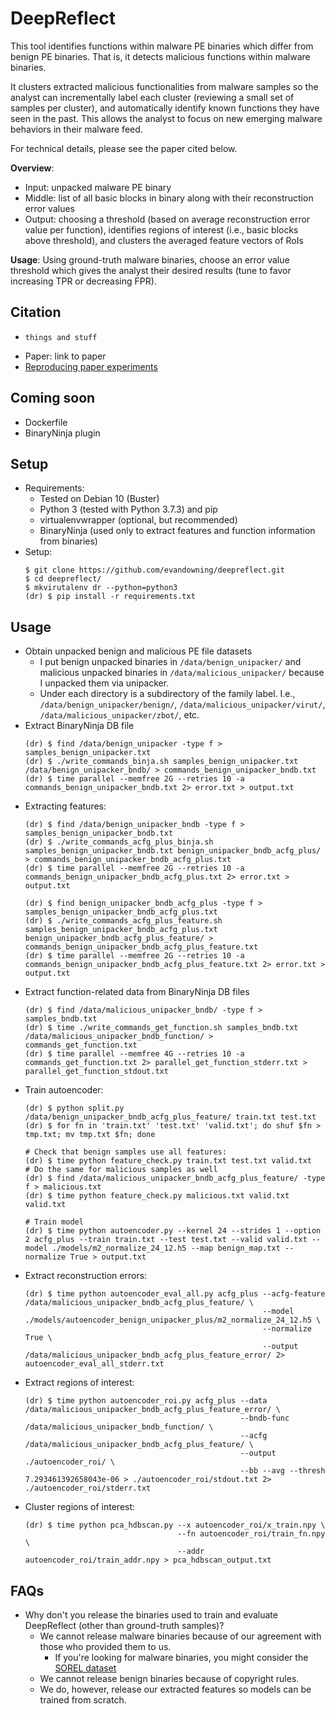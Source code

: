 # DeepReflect
This tool identifies functions within malware PE binaries which differ from benign PE binaries. That is, it detects malicious functions within malware binaries.

It clusters extracted malicious functionalities from malware samples so the analyst can incrementally label each cluster (reviewing a small set of samples per cluster), and automatically identify known functions they have seen in the past. This allows the analyst to focus on new emerging malware behaviors in their malware feed.

For technical details, please see the paper cited below.

**Overview**:
  - Input: unpacked malware PE binary
  - Middle: list of all basic blocks in binary along with their reconstruction error values
  - Output: choosing a threshold (based on average reconstruction error value per function), identifies regions of interest (i.e., basic blocks above threshold), and clusters the averaged feature vectors of RoIs

**Usage**: Using ground-truth malware binaries, choose an error value threshold which gives the analyst their desired results (tune to favor increasing TPR or decreasing FPR).

## Citation
  - ```
    things and stuff
    ```
  - Paper: link to paper
  - [Reproducing paper experiments](reproducing_paper/README.md)

## Coming soon
  - Dockerfile
  - BinaryNinja plugin

## Setup
  - Requirements:
    - Tested on Debian 10 (Buster)
    - Python 3 (tested with Python 3.7.3) and pip
    - virtualenvwrapper (optional, but recommended)
    - BinaryNinja (used only to extract features and function information from binaries)
  - Setup:
    ```
    $ git clone https://github.com/evandowning/deepreflect.git
    $ cd deepreflect/
    $ mkvirutalenv dr --python=python3
    (dr) $ pip install -r requirements.txt
    ```

## Usage
  - Obtain unpacked benign and malicious PE file datasets
    - I put benign unpacked binaries in `/data/benign_unipacker/` and malicious unpacked binaries in `/data/malicious_unipacker/` because I unpacked them via unipacker.
    - Under each directory is a subdirectory of the family label. I.e., `/data/benign_unipacker/benign/`, `/data/malicious_unipacker/virut/`, `/data/malicious_unipacker/zbot/`, etc.
  - Extract BinaryNinja DB file
    ```
    (dr) $ find /data/benign_unipacker -type f > samples_benign_unipacker.txt
    (dr) $ ./write_commands_binja.sh samples_benign_unipacker.txt /data/benign_unipacker_bndb/ > commands_benign_unipacker_bndb.txt
    (dr) $ time parallel --memfree 2G --retries 10 -a commands_benign_unipacker_bndb.txt 2> error.txt > output.txt
    ```
  - Extracting features:
    ```
    (dr) $ find /data/benign_unipacker_bndb -type f > samples_benign_unipacker_bndb.txt
    (dr) $ ./write_commands_acfg_plus_binja.sh samples_benign_unipacker_bndb.txt benign_unipacker_bndb_acfg_plus/ > commands_benign_unipacker_bndb_acfg_plus.txt
    (dr) $ time parallel --memfree 2G --retries 10 -a commands_benign_unipacker_bndb_acfg_plus.txt 2> error.txt > output.txt

    (dr) $ find benign_unipacker_bndb_acfg_plus -type f > samples_benign_unipacker_bndb_acfg_plus.txt
    (dr) $ ./write_commands_acfg_plus_feature.sh samples_benign_unipacker_bndb_acfg_plus.txt benign_unipacker_bndb_acfg_plus_feature/ > commands_benign_unipacker_bndb_acfg_plus_feature.txt
    (dr) $ time parallel --memfree 2G --retries 10 -a commands_benign_unipacker_bndb_acfg_plus_feature.txt 2> error.txt > output.txt
    ```
  - Extract function-related data from BinaryNinja DB files
    ```
    (dr) $ find /data/malicious_unipacker_bndb/ -type f > samples_bndb.txt
    (dr) $ time ./write_commands_get_function.sh samples_bndb.txt /data/malicious_unipacker_bndb_function/ > commands_get_function.txt
    (dr) $ time parallel --memfree 4G --retries 10 -a commands_get_function.txt 2> parallel_get_function_stderr.txt > parallel_get_function_stdout.txt
    ```
  - Train autoencoder:
    ```
    (dr) $ python split.py /data/benign_unipacker_bndb_acfg_plus_feature/ train.txt test.txt
    (dr) $ for fn in 'train.txt' 'test.txt' 'valid.txt'; do shuf $fn > tmp.txt; mv tmp.txt $fn; done

    # Check that benign samples use all features:
    (dr) $ time python feature_check.py train.txt test.txt valid.txt
    # Do the same for malicious samples as well
    (dr) $ find /data/malicious_unipacker_bndb_acfg_plus_feature/ -type f > malicious.txt
    (dr) $ time python feature_check.py malicious.txt valid.txt valid.txt

    # Train model
    (dr) $ time python autoencoder.py --kernel 24 --strides 1 --option 2 acfg_plus --train train.txt --test test.txt --valid valid.txt --model ./models/m2_normalize_24_12.h5 --map benign_map.txt --normalize True > output.txt
    ```
  - Extract reconstruction errors:
    ```
    (dr) $ time python autoencoder_eval_all.py acfg_plus --acfg-feature /data/malicious_unipacker_bndb_acfg_plus_feature/ \
                                                         --model ./models/autoencoder_benign_unipacker_plus/m2_normalize_24_12.h5 \
                                                         --normalize True \
                                                         --output /data/malicious_unipacker_bndb_acfg_plus_feature_error/ 2> autoencoder_eval_all_stderr.txt
    ```
  - Extract regions of interest:
    ```
    (dr) $ time python autoencoder_roi.py acfg_plus --data /data/malicious_unipacker_bndb_acfg_plus_feature_error/ \
                                                    --bndb-func /data/malicious_unipacker_bndb_function/ \
                                                    --acfg /data/malicious_unipacker_bndb_acfg_plus_feature/ \
                                                    --output ./autoencoder_roi/ \
                                                    --bb --avg --thresh 7.293461392658043e-06 > ./autoencoder_roi/stdout.txt 2> ./autoencoder_roi/stderr.txt
    ```
  - Cluster regions of interest:
    ```
    (dr) $ time python pca_hdbscan.py --x autoencoder_roi/x_train.npy \
                                      --fn autoencoder_roi/train_fn.npy \
                                      --addr autoencoder_roi/train_addr.npy > pca_hdbscan_output.txt
    ```

## FAQs
  - Why don't you release the binaries used to train and evaluate DeepReflect (other than ground-truth samples)?
    - We cannot release malware binaries because of our agreement with those who provided them to us.
      - If you're looking for malware binaries, you might consider the [SOREL dataset](https://github.com/sophos-ai/SOREL-20M)
    - We cannot release benign binaries because of copyright rules.
    - We do, however, release our extracted features so models can be trained from scratch.
